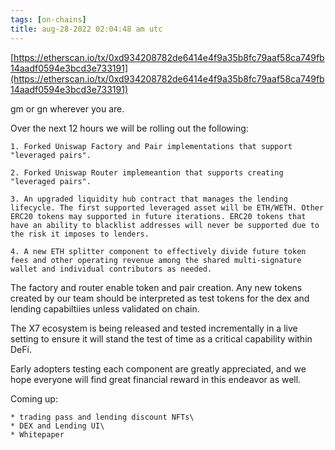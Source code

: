 ```yaml
---
tags: [on-chains]
title: aug-28-2022 02:04:48 am utc
---
```


[https://etherscan.io/tx/0xd934208782de6414e4f9a35b8fc79aaf58ca749fb14aadf0594e3bcd3e733191](https://etherscan.io/tx/0xd934208782de6414e4f9a35b8fc79aaf58ca749fb14aadf0594e3bcd3e733191)

gm or gn wherever you are.

Over the next 12 hours we will be rolling out the following:

    1. Forked Uniswap Factory and Pair implementations that support "leveraged pairs".

    2. Forked Uniswap Router implemeantion that supports creating "leveraged pairs".

    3. An upgraded liquidity hub contract that manages the lending lifecycle. The first supported leveraged asset will be ETH/WETH. Other ERC20 tokens may supported in future iterations. ERC20 tokens that have an ability to blacklist addresses will never be supported due to the risk it imposes to lenders.

    4. A new ETH splitter component to effectively divide future token fees and other operating revenue among the shared multi-signature wallet and individual contributors as needed.

The factory and router enable token and pair creation. Any new tokens created by our team should be interpreted as test tokens for the dex and lending capabiltiies unless validated on chain.

The X7 ecosystem is being released and tested incrementally in a live setting to ensure it will stand the test of time as a critical capability within DeFi.

Early adopters testing each component are greatly appreciated, and we hope everyone will find great financial reward in this endeavor as well.

Coming up:

    * trading pass and lending discount NFTs\
    * DEX and Lending UI\
    * Whitepaper
